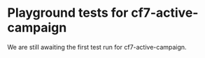 # Playground tests for cf7-active-campaign
We are still awaiting the first test run for cf7-active-campaign.
